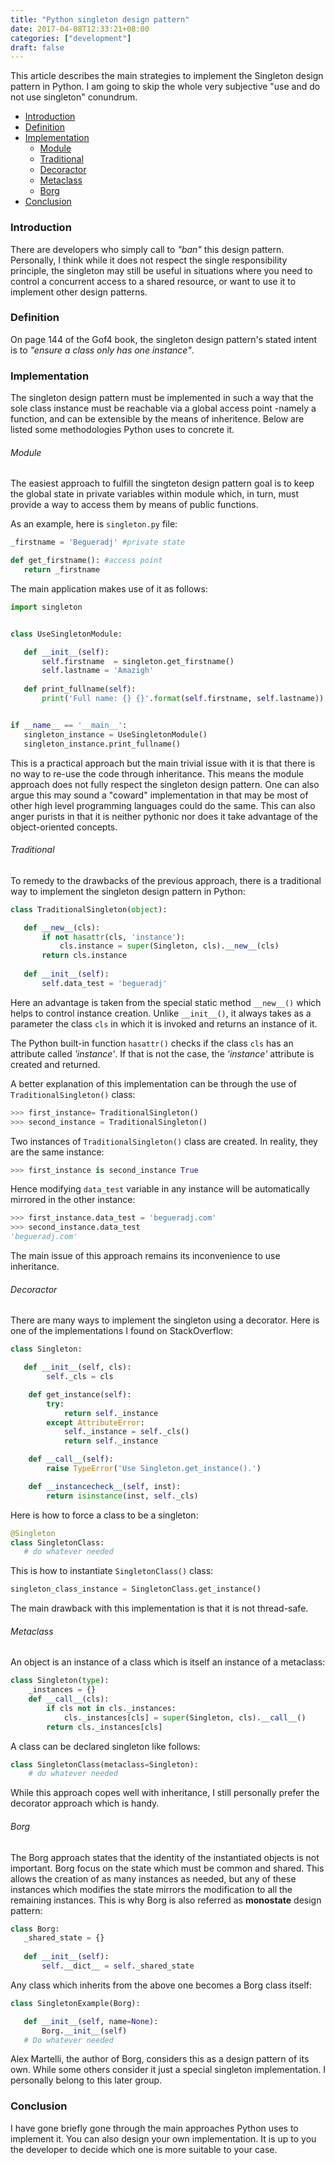 ```yaml
---
title: "Python singleton design pattern"
date: 2017-04-08T12:33:21+08:00
categories: ["development"]
draft: false
---
```

This article describes the main strategies to implement the Singleton design pattern in Python. I am going to skip the whole very subjective "use and do not use singleton" conundrum.


- [Introduction](#introduction)
- [Definition](#definition)
- [Implementation](#implementation)
    - [Module](#module)
    - [Traditional](#traditional)
	- [Decoractor](#decorator)
    - [Metaclass](#metaclass)
	- [Borg](#borg)
- [Conclusion](#conclusion)

<a name="introduction"></a>
### Introduction
There are developers who simply call to *"ban"* this design pattern. Personally, I think while it does not respect the single responsibility principle, the singleton may still be useful in situations where you need to control a concurrent access to a shared resource, or want to use it to implement other design patterns. 
<a name="definition"></a>
### Definition
On page 144 of the Gof4 book, the singleton design pattern's stated intent is to *"ensure a class only has one instance"*. 
<a name="Implementation"></a>
### Implementation
The singleton design pattern must be implemented in such a way that the sole class instance must be reachable via a global access point -namely a function, and can be extensible by the means of inheritence. Below are listed some methodologies Python uses to concrete it.
<a name="module"></a>
###### Module
The easiest approach to fulfill the singteton design pattern goal is to keep the global state in private variables within module which, in turn, must provide a way to access them by means of public functions.

As an example, here is `singleton.py` file:
```python
_firstname = 'Begueradj' #private state

def get_firstname(): #access point
   return _firstname

```
The main application makes use of it as follows:
```python
import singleton


class UseSingletonModule:

   def __init__(self):
       self.firstname  = singleton.get_firstname()
       self.lastname = 'Amazigh'
       
   def print_fullname(self):
       print('Full name: {} {}'.format(self.firstname, self.lastname))


if __name__ == '__main__':
   singleton_instance = UseSingletonModule()
   singleton_instance.print_fullname()
```
This is a practical approach but the main trivial issue with it is that there is no way to re-use the code through inheritance. This means the module approach does not fully respect the singleton design pattern. One can also argue this may sound a "coward" implementation in that may be most of other high level programming languages could do the same. This can also anger purists in that it is neither  pythonic nor does it take advantage of the object-oriented concepts.
<a name="traditional"></a>
###### Traditional
To remedy to the drawbacks of the previous approach, there is a traditional way to implement the singleton design pattern in Python:
```python
class TraditionalSingleton(object): 

   def __new__(cls): 
       if not hasattr(cls, 'instance'): 
           cls.instance = super(Singleton, cls).__new__(cls) 
       return cls.instance
   
   def __init__(self):
       self.data_test = 'begueradj'       
```
Here an advantage is taken from the special static method `__new__()` which helps to control instance creation. Unlike `__init__()`, it always takes as a parameter the class `cls` in which it is invoked and returns an instance of it.

The Python built-in function `hasattr()` checks if the class `cls` has an attribute called *'instance'*. If that is not the case, the *'instance'* attribute is created and returned.

A better explanation of this implementation can be through the use of `TraditionalSingleton()` class:
```python
>>> first_instance= TraditionalSingleton() 
>>> second_instance = TraditionalSingleton() 
```
Two instances of `TraditionalSingleton()` class are created. In reality, they are the same instance:
```python
>>> first_instance is second_instance True 
```
Hence modifying `data_test` variable in any instance will be automatically mirrored in the other instance:
```python
>>> first_instance.data_test = 'begueradj.com'
>>> second_instance.data_test
'begueradj.com'
```
The main issue of this approach remains its inconvenience to use inheritance.
<a name="decorator"></a>
###### Decoractor
There are many ways to implement the singleton using a decorator. Here is one of the implementations I found on StackOverflow:
```python
class Singleton:

   def __init__(self, cls):
        self._cls = cls

    def get_instance(self):        
        try:
            return self._instance
        except AttributeError:
            self._instance = self._cls()
            return self._instance

    def __call__(self):
        raise TypeError('Use Singleton.get_instance().')

    def __instancecheck__(self, inst):
        return isinstance(inst, self._cls)
```
Here is how to force a class to be a singleton:
```python
@Singleton
class SingletonClass:
   # do whatever needed
```
This is how to instantiate `SingletonClass()` class:
```python
singleton_class_instance = SingletonClass.get_instance()
```
The main drawback with this implementation is that it is not thread-safe.
<a name="metaclass"></a>
###### Metaclass
An object is an instance of a class which is itself an instance of a metaclass:
```python
class Singleton(type):
    _instances = {}
    def __call__(cls):
        if cls not in cls._instances:
            cls._instances[cls] = super(Singleton, cls).__call__()
        return cls._instances[cls]
```
A class can be declared singleton like follows:
```python
class SingletonClass(metaclass=Singleton):
    # do whatever needed
```
While this approach copes well with inheritance, I still personally prefer the decorator approach which is handy.
<a name="borg"></a>
###### Borg
The Borg approach states that the identity of the instantiated objects is not important. Borg focus on the state which must be common and shared. This allows the creation of as many instances as needed, but any of these instances which modifies the state mirrors the modification to all the remaining instances. This is why Borg is also referred as **monostate** design pattern:
```python
class Borg:
   _shared_state = {}
   
   def __init__(self):
       self.__dict__ = self._shared_state
```
Any class which inherits from the above one becomes a Borg class itself:
```python
class SingletonExample(Borg):

   def __init__(self, name=None):
       Borg.__init__(self)
   # Do whatever needed

```
Alex Martelli, the author of Borg, considers this as a design pattern of its own. While some others consider it just a special singleton implementation. I personally belong to this later group.
<a name="conclusion"></a>
### Conclusion
I have gone briefly gone through the  main approaches Python uses to implement it. You can also design your own implementation. It is up to you the developer to decide which one is more suitable to your case.
